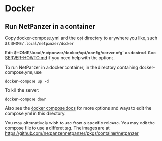 # Docker

## Run NetPanzer in a container

Copy docker-compose.yml and the opt directory to anywhere you like, such as
`$HOME/.local/netpanzer/docker`

Edit $HOME/.local/netpanzer/docker/opt/config/server.cfg` as desired. See
[SERVER-HOWTO.md](https://github.com/netpanzer/netpanzer/blob/master/docs/SERVER-HOWTO.md)
if you need help with the options.

To run NetPanzer in a docker container, in the directory containing
docker-compose.yml, use

    docker-compose up -d

To kill the server:

    docker-compose down

Also see the [docker compose
docs](https://docs.docker.com/compose/features-uses/) for more options and
ways to edit the compose yml in this directory.

You may alternatively wish to use from a specific release. You may edit the
compose file to use a differet tag. The images are at
https://github.com/netpanzer/netpanzer/pkgs/container/netpanzer
